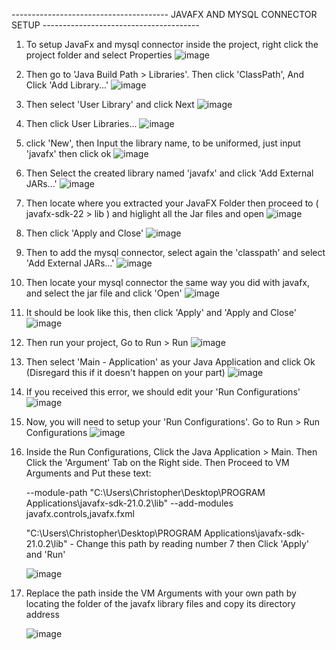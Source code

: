 --------------------------------------- JAVAFX AND MYSQL CONNECTOR SETUP ---------------------------------------

1. To setup JavaFx and mysql connector inside the project, right click the project folder and select Properties
     ![image](https://github.com/christopherjonota/CC103-PROJECT-FINALS/assets/70148137/b024d662-92c8-41b6-9a14-640b33ed4a14)



2. Then go to 'Java Build Path > Libraries'.   Then click 'ClassPath',   And Click 'Add Library...'
     ![image](https://github.com/christopherjonota/CC103-PROJECT-FINALS/assets/70148137/75db7e4b-05cc-4d44-a4f4-3697ba6395d9)



3. Then select 'User Library' and click Next
     ![image](https://github.com/christopherjonota/CC103-PROJECT-FINALS/assets/70148137/ec96d44b-75f8-48ff-8d25-fb67133a5160)



4. Then click User Libraries...
     ![image](https://github.com/christopherjonota/CC103-PROJECT-FINALS/assets/70148137/f52ee6a6-ecf6-4f7c-bd6c-068cec7bff7f)



5. click 'New', then Input the library name, to be uniformed, just input 'javafx' then click ok
      ![image](https://github.com/christopherjonota/CC103-PROJECT-FINALS/assets/70148137/81c9f67c-9e05-4637-aaad-458b10bffe54)



6. Then Select the created library named 'javafx' and click 'Add External JARs...'
      ![image](https://github.com/christopherjonota/CC103-PROJECT-FINALS/assets/70148137/e53bbb5c-9e5c-43c2-b932-799712d894b0)



7. Then locate where you extracted your JavaFX Folder then proceed to ( javafx-sdk-22 > lib ) and higlight all the Jar files and open
     ![image](https://github.com/christopherjonota/CC103-PROJECT-FINALS/assets/70148137/90083195-a8d3-42d6-b9c8-54099fd4629b)



8. Then click 'Apply and Close'
     ![image](https://github.com/christopherjonota/CC103-PROJECT-FINALS/assets/70148137/f02c6854-3d83-433a-b2c9-17ae062becff)



9. Then to add the mysql connector, select again the 'classpath' and select 'Add External JARs...'
     ![image](https://github.com/christopherjonota/CC103-PROJECT-FINALS/assets/70148137/6b15f357-03c2-4d50-9ad9-790f1354b0ca)



10. Then locate your mysql connector the same way you did with javafx, and select the jar file and click 'Open'
     ![image](https://github.com/christopherjonota/CC103-PROJECT-FINALS/assets/70148137/77a1ddde-9b4c-4ee8-80a3-9e8babc4cc6f)



11. It should be look like this, then click 'Apply'  and 'Apply and Close'
     ![image](https://github.com/christopherjonota/CC103-PROJECT-FINALS/assets/70148137/fcb5a92d-f180-4c1b-9cd6-a73b7c6e8105)



12. Then run your project, Go to Run > Run
     ![image](https://github.com/christopherjonota/CC103-PROJECT-FINALS/assets/70148137/e68759b5-504f-46e3-8f81-49f914e1b8b8)



13. Then select 'Main - Application' as your Java Application and click Ok (Disregard this if it doesn't happen on your part)
     ![image](https://github.com/christopherjonota/CC103-PROJECT-FINALS/assets/70148137/35141176-78df-4e53-9139-fa877911aabd)



14. If you received this error, we should edit your 'Run Configurations'
     ![image](https://github.com/christopherjonota/CC103-PROJECT-FINALS/assets/70148137/7bba365b-aa01-40e5-b83f-67a419afbe7a)



15. Now, you will need to setup your 'Run Configurations'. Go to Run > Run Configurations
     ![image](https://github.com/christopherjonota/CC103-PROJECT-FINALS/assets/70148137/9b282873-d396-4d12-957f-af1e3c950d01)



16. Inside the Run Configurations, Click the Java Application > Main. Then Click the 'Argument' Tab on the Right side.
    Then Proceed to VM Arguments and Put these text:

    --module-path "C:\Users\Christopher\Desktop\PROGRAM Applications\javafx-sdk-21.0.2\lib" --add-modules javafx.controls,javafx.fxml

    "C:\Users\Christopher\Desktop\PROGRAM Applications\javafx-sdk-21.0.2\lib" - Change this path by reading number 7 then Click 'Apply' and 'Run'
    
     ![image](https://github.com/christopherjonota/CC103-PROJECT-FINALS/assets/70148137/a6245d5a-52e9-4be8-9f0f-542945207828)



17. Replace the path inside the VM Arguments with your own path by locating the folder of the javafx library files and copy its directory address

    
     ![image](https://github.com/christopherjonota/CC103-PROJECT-FINALS/assets/70148137/37db34b8-1087-4a32-99ab-3b7a224fa313)
